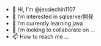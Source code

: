 - 👋 Hi, I’m @jessiechin1107
- 👀 I’m interested in sqlserver開発
- 🌱 I’m currently learning java
- 💞️ I’m looking to collaborate on ...
- 📫 How to reach me ...

<!---
jessiechin1107/jessiechin1107 is a ✨ special ✨ repository because its `README.md` (this file) appears on your GitHub profile.
You can click the Preview link to take a look at your changes.
--->
